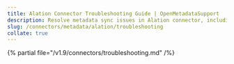 ```yaml
---
title: Alation Connector Troubleshooting Guide | OpenMetadataSupport
description: Resolve metadata sync issues in Alation connector, including authentication errors, sync gaps, and asset duplication.
slug: /connectors/metadata/alation/troubleshooting
collate: true
---
```


{% partial file="/v1.9/connectors/troubleshooting.md" /%}
